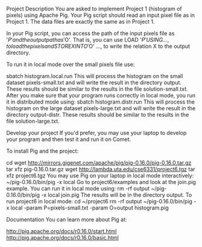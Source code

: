 Project Description You are asked to implement Project 1 (histogram of pixels) using Apache Pig. Your Pig script should read an input pixel file as in Project 1. The data files are exactly the same as in Project 1.

In your Pig script, you can access the path of the input pixels file as '$P' and the output path as '$O'. That is, you can use LOAD '$P' USING ..., to load the pixels and STORE X INTO '$O' ..., to write the relation X to the output directory.

To run it in local mode over the small pixels file use:

sbatch histogram.local.run This will process the histogram on the small dataset pixels-small.txt and will write the result in the directory output. These results should be similar to the results in the file solution-small.txt. After you make sure that your program runs correctly in local mode, you run it in distributed mode using: sbatch histogram.distr.run This will process the histogram on the large dataset pixels-large.txt and will write the result in the directory output-distr. These results should be similar to the results in the file solution-large.txt.

Develop your project If you'd prefer, you may use your laptop to develop your program and then test it and run it on Comet.

To install Pig and the project:

cd wget http://mirrors.gigenet.com/apache/pig/pig-0.16.0/pig-0.16.0.tar.gz tar xfz pig-0.16.0.tar.gz wget http://lambda.uta.edu/cse6331/project6.tgz tar xfz project6.tgz You may use Pig on your laptop in local mode interactively: ~/pig-0.16.0/bin/pig -x local Go to project6/examples and look at the join.pig example. You can run it in local mode using: rm -rf output ~/pig-0.16.0/bin/pig -x local join.pig The results will be in the directory output. To run project6 in local mode: cd ~/project6 rm -rf output ~/pig-0.16.0/bin/pig -x local -param P=pixels-small.txt -param O=output histogram.pig

Documentation You can learn more about Pig at:

http://pig.apache.org/docs/r0.16.0/start.html
http://pig.apache.org/docs/r0.16.0/basic.html
